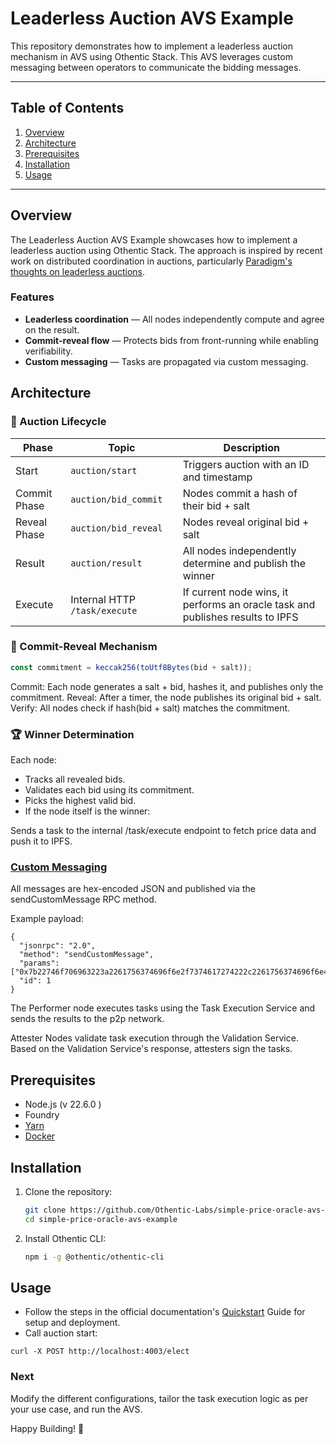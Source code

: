 # Leaderless Auction AVS Example

This repository demonstrates how to implement a leaderless auction mechanism in AVS using Othentic Stack. This AVS leverages custom messaging between operators to communicate the bidding messages.

---

## Table of Contents

1. [Overview](#overview)
2. [Architecture](#architecture)
3. [Prerequisites](#prerequisites)
4. [Installation](#installation)
5. [Usage](#usage)

---

## Overview

The Leaderless Auction AVS Example showcases how to implement a leaderless auction using Othentic Stack. The approach is inspired by recent work on distributed coordination in auctions, particularly [Paradigm's thoughts on leaderless auctions](https://www.paradigm.xyz/2024/02/leaderless-auctions).


### Features

- **Leaderless coordination** — All nodes independently compute and agree on the result.
- **Commit-reveal flow** — Protects bids from front-running while enabling verifiability.
- **Custom messaging** — Tasks are propagated via custom messaging.

## Architecture


### 🔁 Auction Lifecycle

| Phase         | Topic                  | Description                                                                 |
|---------------|------------------------|-----------------------------------------------------------------------------|
| Start         | `auction/start`        | Triggers auction with an ID and timestamp                                  |
| Commit Phase  | `auction/bid_commit`   | Nodes commit a hash of their bid + salt                                    |
| Reveal Phase  | `auction/bid_reveal`   | Nodes reveal original bid + salt                                           |
| Result        | `auction/result`       | All nodes independently determine and publish the winner                   |
| Execute       | Internal HTTP `/task/execute` | If current node wins, it performs an oracle task and publishes results to IPFS |

### 🧩 Commit-Reveal Mechanism

```js
const commitment = keccak256(toUtf8Bytes(bid + salt));
```

Commit: Each node generates a salt + bid, hashes it, and publishes only the commitment.
Reveal: After a timer, the node publishes its original bid + salt.
Verify: All nodes check if hash(bid + salt) matches the commitment.


### 🏆 Winner Determination
Each node:

- Tracks all revealed bids.
- Validates each bid using its commitment.
- Picks the highest valid bid.
- If the node itself is the winner:

Sends a task to the internal /task/execute endpoint to fetch price data and push it to IPFS.


### [Custom Messaging](https://docs.othentic.xyz/main/avs-framework/othentic-cli/p2p-config/custom-p2p-messaging)
All messages are hex-encoded JSON and published via the sendCustomMessage RPC method.

Example payload:

```
{
  "jsonrpc": "2.0",
  "method": "sendCustomMessage",
  "params": ["0x7b22746f706963223a2261756374696f6e2f7374617274222c2261756374696f6e4964223a31327d"],
  "id": 1
}
```

The Performer node executes tasks using the Task Execution Service and sends the results to the p2p network.

Attester Nodes validate task execution through the Validation Service. Based on the Validation Service's response, attesters sign the tasks. 

## Prerequisites

- Node.js (v 22.6.0 )
- Foundry
- [Yarn](https://yarnpkg.com/)
- [Docker](https://docs.docker.com/engine/install/)

## Installation

1. Clone the repository:

   ```bash
   git clone https://github.com/Othentic-Labs/simple-price-oracle-avs-example.git
   cd simple-price-oracle-avs-example
   ```

2. Install Othentic CLI:

   ```bash
   npm i -g @othentic/othentic-cli
   ```

## Usage

- Follow the steps in the official documentation's [Quickstart](https://docs.othentic.xyz/main/avs-framework/quick-start#steps) Guide for setup and deployment.
- Call auction start:
```
curl -X POST http://localhost:4003/elect
```


### Next
Modify the different configurations, tailor the task execution logic as per your use case, and run the AVS.

Happy Building! 🚀

